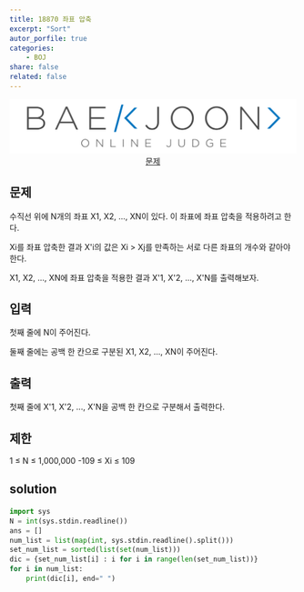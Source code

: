 ```yaml
---
title: 18870 좌표 압축
excerpt: "Sort"
autor_porfile: true
categories:
    - BOJ
share: false
related: false
---
```

<div><img src="../../assets/images/bojLogo.png"/></div>
<div align="center"><a href="https://www.acmicpc.net/problem/18870">문제</a></div>

## 문제
수직선 위에 N개의 좌표 X1, X2, ..., XN이 있다. 이 좌표에 좌표 압축을 적용하려고 한다.

Xi를 좌표 압축한 결과 X'i의 값은 Xi > Xj를 만족하는 서로 다른 좌표의 개수와 같아야 한다.

X1, X2, ..., XN에 좌표 압축을 적용한 결과 X'1, X'2, ..., X'N를 출력해보자.

## 입력
첫째 줄에 N이 주어진다.

둘째 줄에는 공백 한 칸으로 구분된 X1, X2, ..., XN이 주어진다.

## 출력
첫째 줄에 X'1, X'2, ..., X'N을 공백 한 칸으로 구분해서 출력한다.

## 제한
1 ≤ N ≤ 1,000,000
-109 ≤ Xi ≤ 109

## solution
~~~python
import sys
N = int(sys.stdin.readline())
ans = []
num_list = list(map(int, sys.stdin.readline().split()))
set_num_list = sorted(list(set(num_list)))
dic = {set_num_list[i] : i for i in range(len(set_num_list))}
for i in num_list:
    print(dic[i], end=" ")
~~~